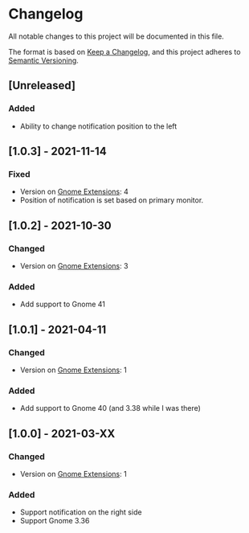# Changelog
All notable changes to this project will be documented in this file.

The format is based on [Keep a Changelog](https://keepachangelog.com/en/1.0.0/),
and this project adheres to [Semantic Versioning](https://semver.org/spec/v2.0.0.html).

## [Unreleased]
### Added
- Ability to change notification position to the left

## [1.0.3] - 2021-11-14
### Fixed
- Version on [Gnome Extensions](https://extensions.gnome.org/extension/4105/notification-banner-position/): 4
- Position of notification is set based on primary monitor.

## [1.0.2] - 2021-10-30
### Changed
- Version on [Gnome Extensions](https://extensions.gnome.org/extension/4105/notification-banner-position/): 3
### Added
- Add support to Gnome 41

## [1.0.1] - 2021-04-11
### Changed
- Version on [Gnome Extensions](https://extensions.gnome.org/extension/4105/notification-banner-position/): 1
### Added
- Add support to Gnome 40 (and 3.38 while I was there)

## [1.0.0] - 2021-03-XX
### Changed
- Version on [Gnome Extensions](https://extensions.gnome.org/extension/4105/notification-banner-position/): 1
### Added
- Support notification on the right side
- Support Gnome 3.36
